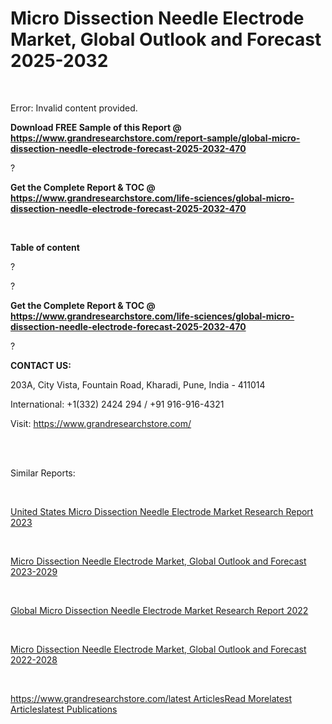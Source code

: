 <h1>Micro Dissection Needle Electrode Market, Global Outlook and Forecast 2025-2032</h1><br/><p>Error: Invalid content provided.</p>
 
 
 
 <div><b>Download FREE Sample of this Report @ <a href="https://www.grandresearchstore.com/report-sample/global-micro-dissection-needle-electrode-forecast-2025-2032-470">https://www.grandresearchstore.com/report-sample/global-micro-dissection-needle-electrode-forecast-2025-2032-470</a></b></div>
 
 
 
 <p>? </p>
 
 
 
 <div><b>Get the Complete Report & TOC @ <a href="https://www.grandresearchstore.com/life-sciences/global-micro-dissection-needle-electrode-forecast-2025-2032-470">https://www.grandresearchstore.com/life-sciences/global-micro-dissection-needle-electrode-forecast-2025-2032-470</a></b></div>
 
 
 
 <p><br />
 
 <b>Table of content</b></p>
 
 
 
 <p>? </p>
 
 
 
 <p>? </p>
 
 
 
 <div><b>Get the Complete Report & TOC @ <a href="https://www.grandresearchstore.com/life-sciences/global-micro-dissection-needle-electrode-forecast-2025-2032-470">https://www.grandresearchstore.com/life-sciences/global-micro-dissection-needle-electrode-forecast-2025-2032-470</a></b></div>
 
 
 
 <p>? </p>
 
 
 
 <p><b>CONTACT US:</b><br />
 
 203A, City Vista, Fountain Road, Kharadi, Pune, India - 411014<br />
 
 International: +1(332) 2424 294 / +91 916-916-4321<br />
 
 Visit: <a href="https://www.grandresearchstore.com/">https://www.grandresearchstore.com/</a><br />
 
 <br />
 
 <br />
 
 Similar Reports:<br />
 
 <br />
 
 <a href="https://www.grandresearchstore.com/life-sciences/united-states-micro-dissection-needle-electrode-2023-25">United States Micro Dissection Needle Electrode Market Research Report 2023</a><br />
 
 <br />
 
 <a href="https://www.grandresearchstore.com/life-sciences/global-micro-dissection-needle-electrode-forecast-2023-2029-355">Micro Dissection Needle Electrode Market, Global Outlook and Forecast 2023-2029</a><br />
 
 <br />
 
 <a href="https://www.grandresearchstore.com/life-sciences/global-micro-dissection-needle-electrode-2022-357">Global Micro Dissection Needle Electrode Market Research Report 2022</a><br />
 
 <br />
 
 <a href="https://www.grandresearchstore.com/life-sciences/global-micro-dissection-needle-electrode-forecast-2022-2028-661">Micro Dissection Needle Electrode Market, Global Outlook and Forecast 2022-2028</a><br />
 
 <br />
 
 <a href="https://gyeongbokgung.com">https://www.grandresearchstore.com/</a><a href="https://hallyeomaritime.com">latest Articles</a><a href="https://jingwansa.com">Read More</a><a href="https://nguoiviet.jp/">latest Articles</a><a href="https://www.intelmarketresearch.com/">latest Publications</a></p>